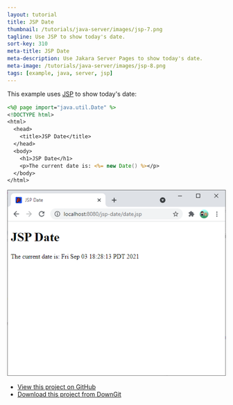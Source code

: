 ```yaml
---
layout: tutorial
title: JSP Date
thumbnail: /tutorials/java-server/images/jsp-7.png
tagline: Use JSP to show today's date.
sort-key: 310
meta-title: JSP Date
meta-description: Use Jakara Server Pages to show today's date.
meta-image: /tutorials/java-server/images/jsp-8.png
tags: [example, java, server, jsp]
---
```


This example uses [JSP](/tutorials/java-server/jsp) to show today's date:

```jsp
<%@ page import="java.util.Date" %>
<!DOCTYPE html>
<html>
  <head>
    <title>JSP Date</title>
  </head>
  <body>
    <h1>JSP Date</h1>
    <p>The current date is: <%= new Date() %></p>
  </body>
</html>
```

![date webpage](/tutorials/java-server/images/jsp-1.png)

- [View this project on GitHub](https://github.com/KevinWorkman/HappyCoding/tree/gh-pages/examples/java-server/java-server-example-projects/jsp-date)
- [Download this project from DownGit](https://downgit.github.io/#/home?url=https://github.com/KevinWorkman/HappyCoding/tree/gh-pages/examples/java-server/java-server-example-projects/jsp-date)

